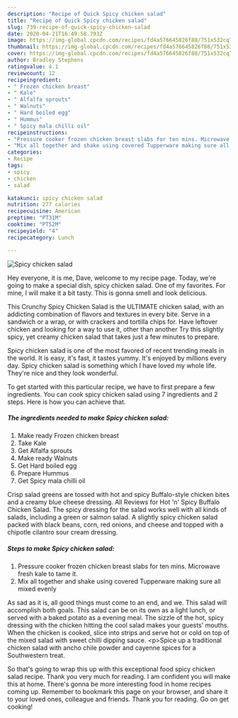 ```yaml
---
description: "Recipe of Quick Spicy chicken salad"
title: "Recipe of Quick Spicy chicken salad"
slug: 739-recipe-of-quick-spicy-chicken-salad
date: 2020-04-21T16:49:58.793Z
image: https://img-global.cpcdn.com/recipes/fd4a576645826f88/751x532cq70/spicy-chicken-salad-recipe-main-photo.jpg
thumbnail: https://img-global.cpcdn.com/recipes/fd4a576645826f88/751x532cq70/spicy-chicken-salad-recipe-main-photo.jpg
cover: https://img-global.cpcdn.com/recipes/fd4a576645826f88/751x532cq70/spicy-chicken-salad-recipe-main-photo.jpg
author: Bradley Stephens
ratingvalue: 4.1
reviewcount: 12
recipeingredient:
- " Frozen chicken breast"
- " Kale"
- " Alfalfa sprouts"
- " Walnuts"
- " Hard boiled egg"
- " Hummus"
- " Spicy mala chilli oil"
recipeinstructions:
- "Pressure cooker frozen chicken breast slabs for ten mins. Microwave fresh kale to tame it."
- "Mix all together and shake using covered Tupperware making sure all mixed evenly"
categories:
- Recipe
tags:
- spicy
- chicken
- salad

katakunci: spicy chicken salad 
nutrition: 277 calories
recipecuisine: American
preptime: "PT31M"
cooktime: "PT52M"
recipeyield: "4"
recipecategory: Lunch

---
```



![Spicy chicken salad](https://img-global.cpcdn.com/recipes/fd4a576645826f88/751x532cq70/spicy-chicken-salad-recipe-main-photo.jpg)

Hey everyone, it is me, Dave, welcome to my recipe page. Today, we're going to make a special dish, spicy chicken salad. One of my favorites. For mine, I will make it a bit tasty. This is gonna smell and look delicious.

This Crunchy Spicy Chicken Salad is the ULTIMATE chicken salad, with an addicting combination of flavors and textures in every bite. Serve in a sandwich or a wrap, or with crackers and tortilla chips for. Have leftover chicken and looking for a way to use it, other than another Try this slightly spicy, yet creamy chicken salad that takes just a few minutes to prepare.

Spicy chicken salad is one of the most favored of recent trending meals in the world. It is easy, it's fast, it tastes yummy. It's enjoyed by millions every day. Spicy chicken salad is something which I have loved my whole life. They're nice and they look wonderful.


To get started with this particular recipe, we have to first prepare a few ingredients. You can cook spicy chicken salad using 7 ingredients and 2 steps. Here is how you can achieve that.

<!--inarticleads1-->

##### The ingredients needed to make Spicy chicken salad:

1. Make ready  Frozen chicken breast
1. Take  Kale
1. Get  Alfalfa sprouts
1. Make ready  Walnuts
1. Get  Hard boiled egg
1. Prepare  Hummus
1. Get  Spicy mala chilli oil


Crisp salad greens are tossed with hot and spicy Buffalo-style chicken bites and a creamy blue cheese dressing. All Reviews for Hot &#39;n&#39; Spicy Buffalo Chicken Salad. The spicy dressing for the salad works well with all kinds of salads, including a green or salmon salad. A slightly spicy chicken salad packed with black beans, corn, red onions, and cheese and topped with a chipotle cilantro sour cream dressing. 

<!--inarticleads2-->

##### Steps to make Spicy chicken salad:

1. Pressure cooker frozen chicken breast slabs for ten mins. Microwave fresh kale to tame it.
1. Mix all together and shake using covered Tupperware making sure all mixed evenly


As sad as it is, all good things must come to an end, and we. This salad will accomplish both goals. This salad can be on its own as a light lunch, or served with a baked potato as a evening meal. The sizzle of the hot, spicy dressing with the chicken hitting the cool salad makes your guests&#39; mouths. When the chicken is cooked, slice into strips and serve hot or cold on top of the mixed salad with sweet chilli dipping sauce. &lt;p&gt;Spice up a traditional chicken salad with ancho chile powder and cayenne spices for a Southwestern treat. 

So that's going to wrap this up with this exceptional food spicy chicken salad recipe. Thank you very much for reading. I am confident you will make this at home. There's gonna be more interesting food in home recipes coming up. Remember to bookmark this page on your browser, and share it to your loved ones, colleague and friends. Thank you for reading. Go on get cooking!
